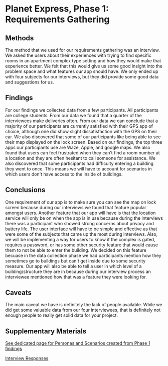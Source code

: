 # Planet Express, Phase 1: Requirements Gathering

## Methods
  The method that we used for our requirements gathering was an interview. We asked the users about their experiences with trying to find specific rooms in an apartment complex type setting and how they would make that experience better. We felt that this would give us some good insight into the problem space and what features our app should have. We only ended up with four subjects for our interviews, but they did provide some good data and suggestions for us.


## Findings
  For our findings we collected data from a few participants. All participants are college students. From our data we found that a quarter of the interviewees make deliveries often. From our data we can conclude that a majority of our participants are currently satisfied with their GPS app of choice, although one did show slight dissatisfaction with the GPS on their car. We also discovered that some of our participants like being able to see their map displayed on the lock screen. Based on our findings, the top three apps our participants use are Waze, Apple, and google maps. We also found that users can feel frustrated when they can’t find a room number at a location and they are often hesitant to call someone for assistance. We also discovered that some participants had difficulty entering a building they went to once. This means we will have to account for scenarios in which users don't have access to the inside of buildings.


## Conclusions
  One requirement of our app is to make sure you can see the map on lock screen because during our interviews we found that feature popular amongst users. Another feature that our app will have is that the location service will only be on when the app is in use because during the interviews there was a participant who showed strong concerns about privacy and battery life. The user interface will have to be simple and effective as that were some of the subjects that came up the most during interviews. Also, we will be implementing a way for users to know if the complex is gated, requires a password, or has some other security feature that would cause them to not be able to enter the building. We decided on this feature becuase in the data collection phase we had participants mention how they sometimes go to buildings but can't get inside due to some security measure. Our app will also be able to tell a user in which level of a building/structure they are in because during our interview process an interviewee mentioned how that was a feature they were looking for.


## Caveats
 The main caveat we have is definitely the lack of people available. While we did get some valuable data from our four interviewees, that is definitely not enough people to really get solid data for your project.


## Supplementary Materials

[See dedicated page for Personas and Scenarios created from Phase 1 findings](../personas-scenarios.md)

[Interview Responses](https://docs.google.com/document/d/1riMvnvj5Ehk-IYCeyMVJXuDg1JSJVpPagB_y7crduDo/edit?usp=sharing)
